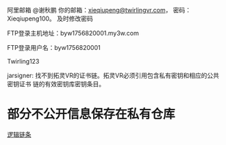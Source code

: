 阿里邮箱
@谢秋鹏 你的邮箱：xieqiupeng@twirlingvr.com，
密码：Xieqiupeng100。
及时修改密码


FTP登录主机地址：byw1756820001.my3w.com

FTP登录用户名：byw1756820001


Twirling123

jarsigner: 找不到拓灵VR的证书链。拓灵VR必须引用包含私有密钥和相应的公共密钥证书
链的有效密钥库密钥条目。

# 部分不公开信息保存在私有仓库
[逻辑链条](https://github.com/xieqiupeng/Logic-Chain)

